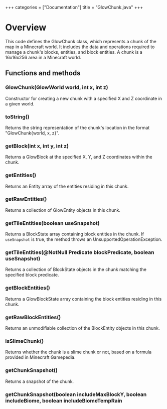 +++
categories = ["Documentation"]
title = "GlowChunk.java"
+++


# Overview

This code defines the GlowChunk class, which represents a chunk of the map in a Minecraft world. It includes the data and operations required to manage a chunk's blocks, entities, and block entities. A chunk is a 16x16x256 area in a Minecraft world.

## Functions and methods

### GlowChunk(GlowWorld world, int x, int z)

Constructor for creating a new chunk with a specified X and Z coordinate in a given world.

### toString()

Returns the string representation of the chunk's location in the format "GlowChunk{world, x, z}".

### getBlock(int x, int y, int z)

Returns a GlowBlock at the specified X, Y, and Z coordinates within the chunk.

### getEntities()

Returns an Entity array of the entities residing in this chunk.

### getRawEntities()

Returns a collection of GlowEntity objects in this chunk.

### getTileEntities(boolean useSnapshot)

Returns a BlockState array containing block entities in the chunk. If `useSnapshot` is true, the method throws an UnsupportedOperationException.

### getTileEntities(@NotNull Predicate<Block> blockPredicate, boolean useSnapshot)

Returns a collection of BlockState objects in the chunk matching the specified block predicate.

### getBlockEntities()

Returns a GlowBlockState array containing the block entities residing in this chunk.

### getRawBlockEntities()

Returns an unmodifiable collection of the BlockEntity objects in this chunk.

### isSlimeChunk()

Returns whether the chunk is a slime chunk or not, based on a formula provided in Minecraft Gamepedia.

### getChunkSnapshot()

Returns a snapshot of the chunk.

### getChunkSnapshot(boolean includeMaxBlockY, boolean includeBiome, boolean includeBiomeTempRain